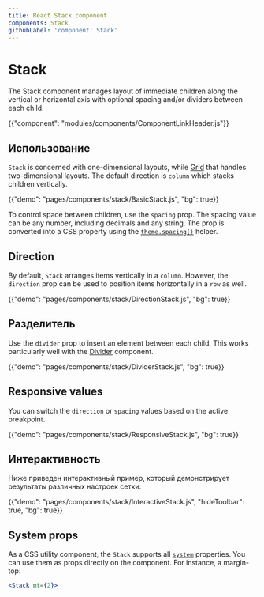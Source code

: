 ```yaml
---
title: React Stack component
components: Stack
githubLabel: 'component: Stack'
---
```


# Stack

<p class="description">The Stack component manages layout of immediate children along the vertical or horizontal axis with optional spacing and/or dividers between each child.</p>

{{"component": "modules/components/ComponentLinkHeader.js"}}

## Использование

`Stack` is concerned with one-dimensional layouts, while [Grid](/components/grid/) that handles two-dimensional layouts. The default direction is `column` which stacks children vertically.

{{"demo": "pages/components/stack/BasicStack.js", "bg": true}}

To control space between children, use the `spacing` prop. The spacing value can be any number, including decimals and any string. The prop is converted into a CSS property using the [`theme.spacing()`](/customization/spacing/) helper.

## Direction

By default, `Stack` arranges items vertically in a `column`. However, the `direction` prop can be used to position items horizontally in a `row` as well.

{{"demo": "pages/components/stack/DirectionStack.js", "bg": true}}

## Разделитель

Use the `divider` prop to insert an element between each child. This works particularly well with the [Divider](/components/divider/) component.

{{"demo": "pages/components/stack/DividerStack.js", "bg": true}}

## Responsive values

You can switch the `direction` or `spacing` values based on the active breakpoint.

{{"demo": "pages/components/stack/ResponsiveStack.js", "bg": true}}

## Интерактивность

Ниже приведен интерактивный пример, который демонстрирует результаты различных настроек сетки:

{{"demo": "pages/components/stack/InteractiveStack.js", "hideToolbar": true, "bg": true}}

## System props

As a CSS utility component, the `Stack` supports all [`system`](/system/properties/) properties. You can use them as props directly on the component. For instance, a margin-top:

```jsx
<Stack mt={2}>
```
